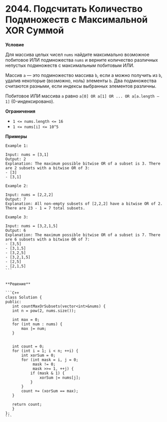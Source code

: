 
# 2044. Подсчитать Количество Подмножеств с Максимальной XOR Суммой
  
 ​**Условие** 
  
 ​Для массива целых чисел `nums` найдите максимально возможное побитовое ИЛИ подмножества `nums` и верните количество различных непустых подмножеств с максимальным побитовым ИЛИ.

 Массив `a` — это подмножество массива `b`, если a можно получить из `b`, удалив некоторые (возможно, ноль) элементы `b`.  Два подмножества считаются разными, если индексы выбранных элементов различны.

 Побитовое ИЛИ массива `a` равно `a[0] OR a[1] OR ... OR a[a.length – 1]` (0-индексировано).
  
 ​**Ограничения** 
- `1 <= nums.length <= 16`
- `1 <= nums[i] <= 10^5`
  
  
 ​**Примеры** 
 
 ``` 
 ​Example 1:

Input: nums = [3,1]
Output: 2
Explanation: The maximum possible bitwise OR of a subset is 3. There are 2 subsets with a bitwise OR of 3:
- [3]
- [3,1]

Example 2:

Input: nums = [2,2,2]
Output: 7
Explanation: All non-empty subsets of [2,2,2] have a bitwise OR of 2. There are 23 - 1 = 7 total subsets.

Example 3:

Input: nums = [3,2,1,5]
Output: 6
Explanation: The maximum possible bitwise OR of a subset is 7. There are 6 subsets with a bitwise OR of 7:
- [3,5]
- [3,1,5]
- [3,2,5]
- [3,2,1,5]
- [2,5]
- [2,1,5]
​``` 
  
  
 ​**Решение** 
  
 ```C++
class Solution {
public:
    int countMaxOrSubsets(vector<int>&nums) {
    int n = pow(2, nums.size());
        
    int max = 0;
    for (int num : nums) {
        max |= num;
    }
        
        
    int count = 0;
    for (int i = 1; i < n; ++i) {
        int xorSum = 0;
        for (int mask = i, j = 0; 
             mask != 0; 
             mask >>= 1, ++j) {
            if (mask & 1) {
                xorSum |= nums[j];
            }
        }
        count += (xorSum == max);
    }

    return count;        
    }
};
​```




